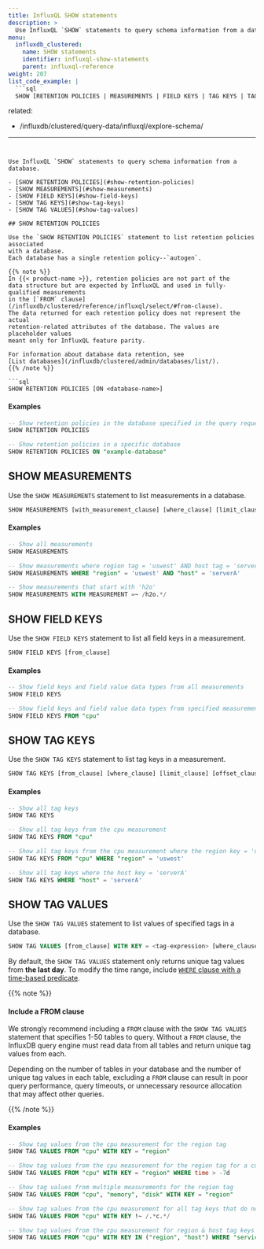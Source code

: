 ```yaml
---
title: InfluxQL SHOW statements
description: >
  Use InfluxQL `SHOW` statements to query schema information from a database.
menu:
  influxdb_clustered:
    name: SHOW statements
    identifier: influxql-show-statements
    parent: influxql-reference
weight: 207
list_code_example: |
  ```sql
  SHOW [RETENTION POLICIES | MEASUREMENTS | FIELD KEYS | TAG KEYS | TAG VALUES]
  ```
related:
  - /influxdb/clustered/query-data/influxql/explore-schema/
---
```


Use InfluxQL `SHOW` statements to query schema information from a database.

- [SHOW RETENTION POLICIES](#show-retention-policies)
- [SHOW MEASUREMENTS](#show-measurements)
- [SHOW FIELD KEYS](#show-field-keys)
- [SHOW TAG KEYS](#show-tag-keys)
- [SHOW TAG VALUES](#show-tag-values)

## SHOW RETENTION POLICIES

Use the `SHOW RETENTION POLICIES` statement to list retention policies associated
with a database.
Each database has a single retention policy--`autogen`.

{{% note %}}
In {{< product-name >}}, retention policies are not part of the
data structure but are expected by InfluxQL and used in fully-qualified measurements
in the [`FROM` clause](/influxdb/clustered/reference/influxql/select/#from-clause).
The data returned for each retention policy does not represent the actual
retention-related attributes of the database. The values are placeholder values
meant only for InfluxQL feature parity.

For information about database data retention, see
[List databases](/influxdb/clustered/admin/databases/list/).
{{% /note %}}

```sql
SHOW RETENTION POLICIES [ON <database-name>]
```

#### Examples

```sql
-- Show retention policies in the database specified in the query request
SHOW RETENTION POLICIES

-- Show retention policies in a specific database
SHOW RETENTION POLICIES ON "example-database"
```

## SHOW MEASUREMENTS

Use the `SHOW MEASUREMENTS` statement to list measurements in a database.

```sql
SHOW MEASUREMENTS [with_measurement_clause] [where_clause] [limit_clause] [offset_clause]
```

#### Examples

```sql
-- Show all measurements
SHOW MEASUREMENTS

-- Show measurements where region tag = 'uswest' AND host tag = 'serverA'
SHOW MEASUREMENTS WHERE "region" = 'uswest' AND "host" = 'serverA'

-- Show measurements that start with 'h2o'
SHOW MEASUREMENTS WITH MEASUREMENT =~ /h2o.*/
```

## SHOW FIELD KEYS

Use the `SHOW FIELD KEYS` statement to list all field keys in a measurement.

```sql
SHOW FIELD KEYS [from_clause]
```

#### Examples

```sql
-- Show field keys and field value data types from all measurements
SHOW FIELD KEYS

-- Show field keys and field value data types from specified measurement
SHOW FIELD KEYS FROM "cpu"
```

## SHOW TAG KEYS

Use the `SHOW TAG KEYS` statement to list tag keys in a measurement.

```sql
SHOW TAG KEYS [from_clause] [where_clause] [limit_clause] [offset_clause]
```

#### Examples

```sql
-- Show all tag keys
SHOW TAG KEYS

-- Show all tag keys from the cpu measurement
SHOW TAG KEYS FROM "cpu"

-- Show all tag keys from the cpu measurement where the region key = 'uswest'
SHOW TAG KEYS FROM "cpu" WHERE "region" = 'uswest'

-- Show all tag keys where the host key = 'serverA'
SHOW TAG KEYS WHERE "host" = 'serverA'
```

## SHOW TAG VALUES

Use the `SHOW TAG VALUES` statement to list values of specified tags in a database.

```sql
SHOW TAG VALUES [from_clause] WITH KEY = <tag-expression> [where_clause] [limit_clause] [offset_clause]
```

By default, the `SHOW TAG VALUES` statement only returns unique tag values from
**the last day**. To modify the time range, include
[`WHERE` clause with a time-based predicate](/influxdb/clustered/reference/influxql/where/#time-ranges).

{{% note %}}

#### Include a FROM clause

We strongly recommend including a `FROM` clause with the `SHOW TAG VALUES`
statement that specifies 1-50 tables to query.
Without a `FROM` clause, the InfluxDB query engine must read data from all
tables and return unique tag values from each.

Depending on the number of tables in your database and the number of unique tag
values in each table, excluding a `FROM` clause can result in poor query performance,
query timeouts, or unnecessary resource allocation that may affect other queries.

{{% /note %}}

#### Examples

```sql
-- Show tag values from the cpu measurement for the region tag
SHOW TAG VALUES FROM "cpu" WITH KEY = "region"

-- Show tag values from the cpu measurement for the region tag for a custom time range
SHOW TAG VALUES FROM "cpu" WITH KEY = "region" WHERE time > -7d

-- Show tag values from multiple measurements for the region tag
SHOW TAG VALUES FROM "cpu", "memory", "disk" WITH KEY = "region"

-- Show tag values from the cpu measurement for all tag keys that do not include the letter c
SHOW TAG VALUES FROM "cpu" WITH KEY !~ /.*c.*/

-- Show tag values from the cpu measurement for region & host tag keys where service = 'redis'
SHOW TAG VALUES FROM "cpu" WITH KEY IN ("region", "host") WHERE "service" = 'redis'
```
